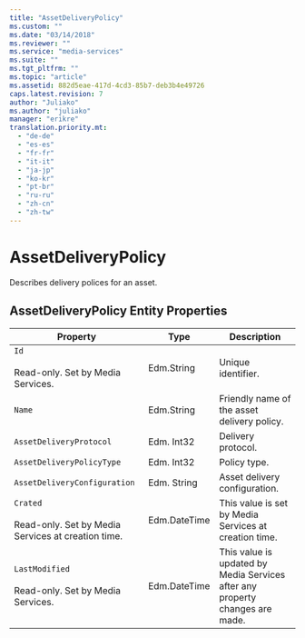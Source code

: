```yaml
---
title: "AssetDeliveryPolicy"
ms.custom: ""
ms.date: "03/14/2018"
ms.reviewer: ""
ms.service: "media-services"
ms.suite: ""
ms.tgt_pltfrm: ""
ms.topic: "article"
ms.assetid: 882d5eae-417d-4cd3-85b7-deb3b4e49726
caps.latest.revision: 7
author: "Juliako"
ms.author: "juliako"
manager: "erikre"
translation.priority.mt: 
  - "de-de"
  - "es-es"
  - "fr-fr"
  - "it-it"
  - "ja-jp"
  - "ko-kr"
  - "pt-br"
  - "ru-ru"
  - "zh-cn"
  - "zh-tw"
---
```

# AssetDeliveryPolicy
Describes delivery polices for an asset.  
  
##  <a name="mediaprocessor_entity_properties"></a> AssetDeliveryPolicy Entity Properties  
  
|Property|Type|Description|  
|--------------|----------|-----------------|  
|`Id`<br /><br /> Read-only. Set by Media Services.|Edm.String|Unique identifier.|  
|`Name`|Edm.String|Friendly name of the asset delivery policy.|  
|`AssetDeliveryProtocol`|Edm. Int32|Delivery protocol.|  
|`AssetDeliveryPolicyType`|Edm. Int32|Policy type.|  
|`AssetDeliveryConfiguration`|Edm. String|Asset delivery configuration.|  
|`Crated`<br /><br /> Read-only. Set by Media Services at creation time.|Edm.DateTime|This value is set by Media Services at creation time.|  
|`LastModified`<br /><br /> Read-only. Set by Media Services.|Edm.DateTime|This value is updated by Media Services after any property changes are made.|